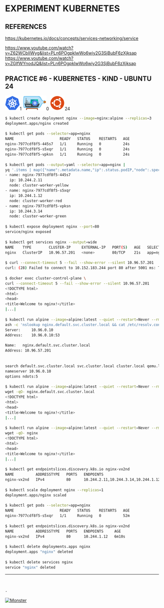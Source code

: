 # EXPERIMENT KUBERNETES

## REFERENCES

https://kubernetes.io/docs/concepts/services-networking/service

https://www.youtube.com/watch?v=Z62WCbIIWyg&list=PLn6POgpklwWo6wiy2G3SjBubF6zXjksap  
https://www.youtube.com/watch?v=ZGIfWYnodJQ&list=PLn6POgpklwWo6wiy2G3SjBubF6zXjksap

## PRACTICE #6 - KUBERNETES - KIND - UBUNTU 24

[![Kubernetes](img/kubernetes.webp "Kubernetes")](https://kubernetes.io)1
[![Kind](img/kind.webp "Kind")](https://kind.sigs.k8s.io)0
[![Ubuntu](img/ubuntu.webp "Ubuntu")](https://ubuntu.com)24

```bash
$ kubectl create deployment nginx --image=nginx:alpine --replicas=3
deployment.apps/nginx created

$ kubectl get pods --selector=app=nginx
NAME                     READY   STATUS    RESTARTS   AGE
nginx-7977cdf8f5-445s7   1/1     Running   0          24s
nginx-7977cdf8f5-s5xqr   1/1     Running   0          24s
nginx-7977cdf8f5-vpksn   1/1     Running   0          24s

$ kubectl get pods --output=yaml --selector=app=nginx |
yq '.items | map({"name":.metadata.name,"ip":.status.podIP,"node":.spec.nodeName})'
- name: nginx-7977cdf8f5-445s7
  ip: 10.244.2.11
  node: cluster-worker-yellow
- name: nginx-7977cdf8f5-s5xqr
  ip: 10.244.1.12
  node: cluster-worker-red
- name: nginx-7977cdf8f5-vpksn
  ip: 10.244.3.14
  node: cluster-worker-green

$ kubectl expose deployment nginx --port=80
service/nginx exposed

$ kubectl get services nginx --output=wide
NAME    TYPE        CLUSTER-IP     EXTERNAL-IP   PORT(S)   AGE   SELECTOR
nginx   ClusterIP   10.96.57.201   <none>        80/TCP    21s   app=nginx

$ curl --connect-timeout 5 --fail --show-error --silent 10.96.57.201 
curl: (28) Failed to connect to 10.152.183.244 port 80 after 5001 ms: Timeout was reached

$ docker exec cluster-control-plane \
curl --connect-timeout 5 --fail --show-error --silent 10.96.57.201
<!DOCTYPE html>
<html>
<head>
<title>Welcome to nginx!</title>
|...|

$ kubectl run alpine --image=alpine:latest --quiet --restart=Never --rm --stdin --tty -- \
ash -c 'nslookup nginx.default.svc.cluster.local && cat /etc/resolv.conf'
Server:		10.96.0.10
Address:	10.96.0.10:53

Name:	nginx.default.svc.cluster.local
Address: 10.96.57.201


search default.svc.cluster.local svc.cluster.local cluster.local qemu.lan
nameserver 10.96.0.10
options ndots:5

$ kubectl run alpine --image=alpine:latest --quiet --restart=Never --rm --stdin --tty -- \
wget -qO- nginx.default.svc.cluster.local
<!DOCTYPE html>
<html>
<head>
<title>Welcome to nginx!</title>
|...|

$ kubectl run alpine --image=alpine:latest --quiet --restart=Never --rm --stdin --tty -- \
wget -qO- nginx
<!DOCTYPE html>
<html>
<head>
<title>Welcome to nginx!</title>
|...|

$ kubectl get endpointslices.discovery.k8s.io nginx-vx2nd 
NAME          ADDRESSTYPE   PORTS   ENDPOINTS                             AGE
nginx-vx2nd   IPv4          80      10.244.2.11,10.244.3.14,10.244.1.12   4m1s

$ kubectl scale deployment nginx --replicas=1
deployment.apps/nginx scaled

$ kubectl get pods --selector=app=nginx
NAME                     READY   STATUS    RESTARTS   AGE
nginx-7977cdf8f5-s5xqr   1/1     Running   0          52m

$ kubectl get endpointslices.discovery.k8s.io nginx-vx2nd 
NAME          ADDRESSTYPE   PORTS   ENDPOINTS     AGE
nginx-vx2nd   IPv4          80      10.244.1.12   6m10s

$ kubectl delete deployments.apps nginx
deployment.apps "nginx" deleted

$ kubectl delete services nginx
service "nginx" deleted
```

---

&nbsp;

`-`

[![Monster](https://avatars.githubusercontent.com/u/47848582?s=96&v=4 "Boo!")](../README.md)
